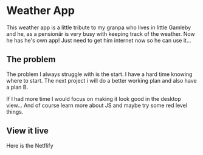 # Weather App

This weather app is a little tribute to my granpa who lives in little Gamleby and he, as a pensionär is very busy with keeping track of the weather. Now he has he's own app! Just need to get him internet now so he can use it...

## The problem

The problem I always struggle with is the start. I have a hard time knowing where to start. 
The next project i will do a better working plan and also have a plan B.

If I had more time I would focus on making it look good in the desktop view... 
And of course learn more about JS and maybe try some red level things.

## View it live
 
Here is the Netflify 
